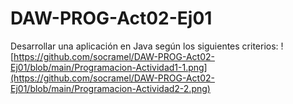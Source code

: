 # DAW-PROG-Act02-Ej01
Desarrollar una aplicación en Java según los siguientes criterios:
![https://github.com/socramel/DAW-PROG-Act02-Ej01/blob/main/Programacion-Actividad1-1.png](https://github.com/socramel/DAW-PROG-Act02-Ej01/blob/main/Programacion-Actividad2-2.png)
